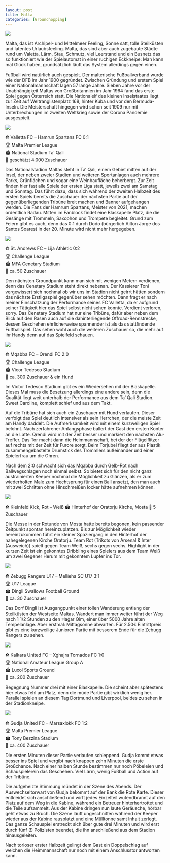 ```yaml
---
layout: post
title: Malta
categories: [Groundhopping]
---
```




![](../images/1666349857-2048x1152.jpg)

Malta, das ist Archipel- und Mittelmeer Feeling, Sonne satt, tolle Steilküsten und latentes Urlaubsfeeling. Malta, das sind aber auch zugebaute Städte rund um Valetta, Lärm, Stau, Schmutz, viel Leerstand und ein Busnetz das so funktioniert wie der Spielautomat in einer ruchigen Eckkneipe: Man kann mal Glück haben, grundsätzlich läuft das System allerdings gegen einen.

Fußball wird natürlich auch gespielt. Der malterische Fußballverband wurde wie der DFB im Jahr 1900 gegründet. Zwischen Gründung und erstem Spiel einer Nationalmannschaft lagen 57 lange Jahre. Sieben Jahre vor der Unabhängigkeit Maltas von Großbritannien im Jahr 1964 fand das erste Spiel gegen Österreich statt. Die Nationalelf des kleinen Inselstaates liegt zur Zeit auf Weltranglistenplatz 168, hinter Kuba und vor den Bermuda-Inseln. Die Meisterschaft hingegen wird schon seit 1909 nur mit Unterbrechungen im zweiten Weltkrieg sowie der Corona Pandemie ausgespielt. 




![](../images/1666349916-2048x1152.jpg)

⚽️ Valletta FC – Hamrun Spartans FC 0:1  
🏆 Malta Premier League  
🏟 National Stadium Ta‘ Qali  
🥁 geschätzt 4.000 Zuschauer  

Das Nationalstadion Maltas steht in Ta‘ Qali, einem Gebiet mitten auf der Insel, der neben zweier Stadien und weiteren Sportanlagen auch mehrere Parks, Grünflächen und sogar eine Weinbaufläche beherbergt. Zur Zeit finden hier fast alle Spiele der ersten Liga statt, jeweils zwei am Samstag und Sonntag. Das führt dazu, dass sich während der zweiten Halbzeit des ersten Spiels bereits die Zuschauer der nächsten Partie auf der gegenüberliegenden Tribüne breit machen und Banner aufgehangen werden. Die Fans der Hamrum Spartans, Meister von 2021, machen ordentlich Radau. Mitten im Fanblock findet eine Blaskapelle Platz, die die Gesänge mit Trommeln, Saxophon und Trompete begleitet. Grund zum Feiern gibt es auch, denn das 0:1 durch Dodo (bürgerlich Ailton Jorge dos Santos Soares) in der 20. Minute wird nicht mehr hergegeben.

![](../images/1666349896-2048x1152.jpg)

⚽️ St. Andrews FC – Lija Athletic 0:2  
🏆 Challenge League  
🏟 MFA Cenetary Stadium  
🥁 ca. 50 Zuschauer  

Den nächsten Groundpunkt kann man sich mit wenigen Metern verdienen, denn das Cenetary Stadium steht direkt nebenan. Der Kassierer Toni vergewissert sich nochmal ob wir uns im Stadion nicht geirrt hätten sondern das nächste Erstligaspiel gegenüber sehen möchten. Dann fragt er nach meiner Einschätzung der Performance seines FC Valletta, da er aufgrund seiner Tätigkeit hier das Spiel selbst nicht sehen konnte. Verdient verloren, sorry. Das Cenetary Stadium hat nur eine Tribüne, dafür aber neben dem Blick auf den Rasen auch auf die dahinterliegende Offroad-Rennstrecke, dessen Geschehen ehrlicherweise spannender ist als das stattfindende Fußballspiel. Das sehen wohl auch die weiteren Zuschauer so, die mehr auf ihr Handy denn auf das Spielfeld schauen. 

![](../images/1666349842-2048x1152.jpg)

⚽️ Mqabba FC – Qrendi FC 2:0  
🏆 Challenge League  
🏟 Vicor Tedesco Stadium  
🥁 ca. 300 Zuschauer & ein Hund  

Im Victor Tedesco Stadium gibt es ein Wiedersehen mit der Blaskapelle. Dieses Mal muss die Besetzung allerdings eine andere sein, denn die Qualität liegt weit unterhalb der Performance aus dem Ta‘ Qali Stadion. Sweet Caroline, komplett schief und aus dem Takt.

Auf die Tribüne hat sich auch ein Zuschauer mit Hund verlaufen. Dieser verfolgt das Spiel deutlich intensiver als sein Herrchen, der die meiste Zeit am Handy daddelt. Die Aufmerksamkeit wird mit einem kurzweiligen Spiel belohnt. Nach zerfahrener Anfangsphase ballert der Gast den ersten Konter an die Latte. Qrendi wird mit der Zeit besser und markiert den nächsten Alu-Treffer. Das Tor macht dann die Heimmannschaft, bei der der Flügelflitzer auf rechts mit der Zeit für Furore sorgt. Beim Torjubel fliegt der aus Plastik zusammengebastelte Drumstick des Trommlers außeinander und einer Spielerfrau um die Ohren.

Nach dem 2:0 schwächt sich das Mqabba durch Gelb-Rot nach Ballwegschlagen noch einmal selbst. So bietet sich für den nicht ganz austrainierten Keeper nochmal die Möglichkeit zu Glänzen, als er zum wiederholten Male zum Hechtsprung für einen Ball ansetzt, den man auch mit zwei Schritten ohne Hinschmeißen locker hätte aufnehmen können.


![](../images/1666349871-2048x1152.jpg)

⚽️ Kleinfeld Kick, Rot – Weiß
🏟 Hinterhof der Oratorju Kirche, Mosta
🥁 5 Zuschauer

Die Messe in der Rotunde von Mosta hatte bereits begonen, kein passender Zeitpunkt spontan hereinzuplatzen. Bis zur Möglichkeit wieder hereinzukommen führt ein kleiner Spaziergang in den Hinterhof der nahegelegenen Kirche Oratorju. Team Rot (Trikots von Arsenal & Inter (Ausweich)) spielt gegen Team Weiß, sechs gegen sechs. Highlight in der kurzen Zeit ist ein gekonntes Dribbling eines Spielers aus dem Team Weiß um zwei Gegener Herum mit gekonntem Lupfer ins Tor. 



![](../images/1666349828-2048x1152.jpg)

⚽️ Zebugg Rangers U17 – Mellieha SC U17 3:1  
🏆 U17 League  
🏟 Dingli Swallows Football Ground  
🥁 ca. 30 Zuschauer  

Das Dorf Dingli ist Ausgangpunkt einer tollen Wanderung entlang der Steilküsten der Westseite Maltas. Wandert man immer weiter führt der Weg nach 1 1/2 Stunden zu den Ħaġar Qim, einer über 5000 Jahre alten Tempelanlage. Aber erstmal: Mittagsonne abwarten. Für 2.50€ Eintrittpreis gibt es eine kurzweilige Junioren Partie mit besserem Ende für die Zebugg Rangers zu sehen. 


![](../images/1666349814-2048x1152.jpg)

⚽️ Kalkara United FC – Xghajra Tornados FC 1:0  
🏆 National Amateur League Group A  
🏟 Luxol Sports Ground  
🥁 ca. 200 Zuschauer  

Begegnung Nummer drei mit einer Blaskapelle. Die scheint aber spätestens hier etwas fehl am Platz, denn die müde Partie gibt wirklich wenig her. Parallel spielen an diesem Tag Dortmund und Liverpool, beides zu sehen in der Stadionkneipe. 

![](../images/1666349788-2048x1152.jpg)

⚽️ Gudja United FC – Marsaxlokk FC 1:2  
🏆 Malta Premier League  
🏟 Tony Bezzina Stadium  
🥁 ca. 400 Zuschauer  

Die ersten Minuten dieser Partie verlaufen schleppend. Gudja kommt etwas besser ins Spiel und vergibt nach knappen zehn Minuten die erste Großchance. Nach einer halben Stunde bestimmen nur noch Pöbeleien und Schauspielerein das Geschehen. Viel Lärm, wenig Fußball und Action auf der Tribüne.

Die aufgeheizte Stimmung mündet in der Szene des Abends. Der Auswechseltorwart von Gudja bekommt auf der Bank die Rote Karte. Dieser entkleidet sich anschließend und wirft jedes Einzelteil wutendbrannt auf den Platz auf dem Weg in die Kabine, während ein Betreuer hinterhertrottet und die Teile aufsammelt. Aus der Kabine dringen nun laute Geräusche, hörbar geht etwas zu Bruch. Die Szene läuft ungeschnitten während der Keeper wieder aus der Kabine rausplatzt und eine Mülltonne samt Inhalt zerlegt. Das ganze Schauspiel erstreckt sich über gute drei Minuten und wird erst durch fünf (!) Polizisten beendet, die ihn anschließend aus dem Stadion hinausgeleiten.

Nach torloser erster Halbzeit gelingt dem Gast ein Doppelschlag auf welchen die Heimmannschaft nur noch mit einem Anschlusstor antworten kann.




